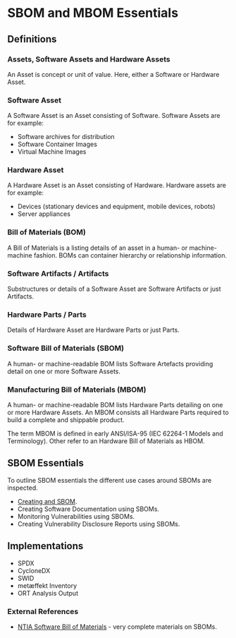 # SBOM and MBOM Essentials

## Definitions

### Assets, Software Assets and Hardware Assets
An Asset is concept or unit of value. Here, either a Software or Hardware Asset.

### Software Asset
A Software Asset is an Asset consisting of Software. Software Assets are for example:
* Software archives for distribution
* Software Container Images
* Virtual Machine Images

### Hardware Asset
A Hardware Asset is an Asset consisting of Hardware. Hardware assets are for example:
* Devices (stationary devices and equipment, mobile devices, robots)
* Server appliances

### Bill of Materials (BOM)

A Bill of Materials is a listing details of an asset in a human- or 
machine-machine fashion. BOMs can container hierarchy or relationship information.

### Software Artifacts / Artifacts

Substructures or details of a Software Asset are Software Artifacts or just 
Artifacts.

### Hardware Parts / Parts

Details of Hardware Asset are Hardware Parts or just Parts.

### Software Bill of Materials (SBOM)

A human- or machine-readable BOM lists Software Artefacts providing detail 
on one or more Software Assets.

### Manufacturing Bill of Materials (MBOM)

A human- or machine-readable BOM lists Hardware Parts detailing on one or 
more Hardware Assets. An MBOM consists all Hardware Parts required to build a 
complete and shippable product.

The term MBOM is defined in early ANSI/ISA-95 (IEC 62264-1 Models and Terminology).
Other refer to an Hardware Bill of Materials as HBOM.

## SBOM Essentials

To outline SBOM essentials the different use cases around SBOMs are inspected.

* [Creating and SBOM](docs/sbom-create.md).
* Creating Software Documentation using SBOMs.
* Monitoring Vulnerabilities using SBOMs.
* Creating Vulnerability Disclosure Reports using SBOMs.

## Implementations

* SPDX
* CycloneDX
* SWID
* metæffekt Inventory
* ORT Analysis Output

### External References

* [NTIA Software Bill of Materials](https://ntia.gov/SBOM) - very complete materials on SBOMs.
